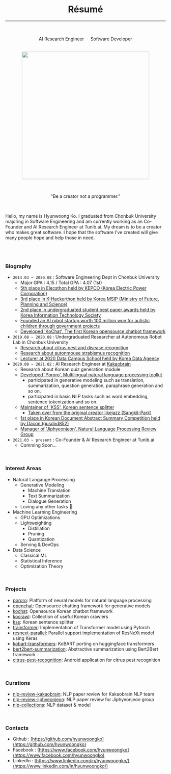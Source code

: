 <div align=center>

# Résumé 

----

<br>

AI Research Engineer ㆍ Software Developer <br><br>

<img width=400 src="https://avatars3.githubusercontent.com/u/38183241?s=460&u=bda10be940252ef4f36d945d5fc369f4a6b6b51f&v=4"> <br>

<br>

"Be a creator not a programmer." 

</div>

<br>

<div align=left>
  
Hello, my name is Hyunwoong Ko. I graduated from Chonbuk University majoring in Software Engineering and am currently working as an Co-Founder and AI Research Engineer at Tunib.ai. My dream is to be a creator who makes great software. I hope that the software I've created will give many people hope and help those in need.

<br>
<br>

### Biography
- `2014.03 ~ 2020.08` : Software Engineering Dept in Chonbuk University
  - Major GPA : 4.15 / Total GPA : 4.07 (1st)
  - [5th place in Elecsthon held by KEPCO (Korea Electric Power Corporation)](https://blog.kepco.co.kr/1310)
  - [3rd place in K-Hackerthon held by Korea MSIP (Ministry of Future, Planning and Science)](https://newsis.com/view/?id=NISX20181108_0000467462&cID=10808&pID=10800)
  - [2nd place in undergraduated student best paper awards held by Korea Information Technology Society](http://www.todayan.com/news/articleView.html?idxno=230207)
  - [Founded an AI robot startup worth 100 million won for autistic children through government projects](https://github.com/hyunwoongko/social-robot-bao)
  - [Developed 'KoChat', The first Korean opensource chatbot framework](https://github.com/hyunwoongko/kochat)
- `2019.08 ~ 2020.08` : Undergraduated Researcher at Autonomous Robot Lab in Chonbuk University
  - [Research about citrus pest and disease recognition](https://github.com/hyunwoongko/citrus-pest-disease-recognition)
  - [Research about autonmouse strabismus recognition](https://github.com/hyunwoongko/strabismus-recognition)
  - [Lecturer at 2020 Data Campus School held by Korea Data Agency](https://github.com/hyunwoongko/bigdata-lecture)
- `2020.08 ~ 2021.02` : AI Research Engineer at [Kakaobrain](https://github.com/kakaobrain)
  - Research about Korean quiz generation module
  - [Developed 'Pororo', Multilingual natural language processing toolkit](https://github.com/kakaobrain/pororo)
    - participated in generative modeling such as translation, summarization, question generation, paraphrase generation and so on.
    - participated in basic NLP tasks such as word embedding, sentence tokenization and so on.
  - [Maintainer of 'KSS', Korean sentence splitter](https://github.com/hyunwoongko/kss)
    - [Taken over from the original creator likejazz (Sangkil-Park)](https://github.com/likejazz/korean-sentence-splitter)
  - [1st place in Korean Document Abstract Summary Competition held by Dacon (gusdnd852)](https://dacon.io/competitions/official/235673/leaderboard/)
  - [Manager of 'Jiphyeonjeon', Natural Language Processing Review Group](https://github.com/jiphyeonjeon/nlp-review)
- `2021.03 ~ present` : Co-Founder & AI Research Engineer at Tunib.ai
  - Comming Soon...
<br>

### Interest Areas
- Natural Langauge Processing
  - Generative Modeling
    - Machine Translation
    - Text Summarization
    - Dialogue Generation
  - Loving any other tasks 🥰
- Machine Learning Engineering
  - GPU Optimizations
  - Lightweighting
    - Distillation
    - Pruning
    - Quantization
  - Serving & DevOps
- Data Science
  - Classical ML
  - Statistical Inference
  - Optimization Theory
  
<br>

### Projects
- [pororo](https://github.com/kakaobrain/pororo): Platform of neural models for natural language processing
- [openchat](https://github.com/hyunwoongko/openchat): Opensource chatting framework for generative models
- [kochat](https://github.com/hyunwoongko/kochat): Opensource Korean chatbot framework
- [kocrawl](https://github.com/hyunwoongko/kocrawl): Collection of useful Korean crawlers
- [kss](https://github.com/hyunwoongko/kss): Korean sentence splitter
- [transformer](https://github.com/hyunwoongko/transformer): Implementation of Transformer model using Pytorch
- [resnext-parallel](https://github.com/hyunwoongko/resnext-parallel): Parallel support implementation of ResNeXt model using Keras
- [kobart-transformers](https://github.com/hyunwoongko/kobart-transformers): KoBART porting on huggingface transformers
- [bert2bert-summarization](https://github.com/hyunwoongko/bert2bert-summarization): Abstractive summarization using Bert2Bert framework
- [citrus-pest-recognition](https://github.com/hyunwoongko/citrus-pest-disease-recognition): Android application for citrus pest recognition

<br>

### Curations
- [nlp-review-kakaobrain](https://github.com/kakaobrain/nlp-paper-reading): NLP paper review for Kakaobrain NLP team
- [nlp-review-jiphyeonjeon](https://github.com/jiphyeonjeon/nlp-review): NLP paper review for Jiphyeonjeon group
- [nlp-collections](https://github.com/hyunwoongko/nlp-collections): NLP dataset & model

<br>

### Contacts
- Github : [https://github.com/hyunwoongko](https://github.com/hyunwoongko)
- Facebook : [https://www.facebook.com/hyunwoongko](https://www.facebook.com/hyunwoongko)
- LinkedIn : [https://www.linkedin.com/in/hyunwoongko/](https://www.linkedin.com/in/hyunwoongko/)

</div>
